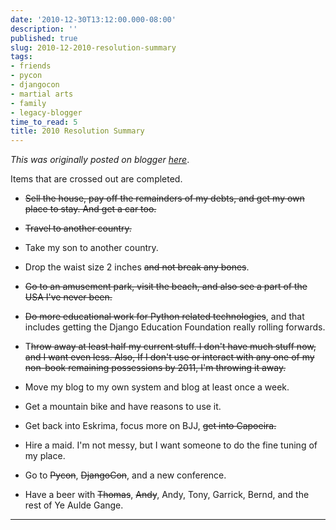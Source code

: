 ```yaml
---
date: '2010-12-30T13:12:00.000-08:00'
description: ''
published: true
slug: 2010-12-2010-resolution-summary
tags:
- friends
- pycon
- djangocon
- martial arts
- family
- legacy-blogger
time_to_read: 5
title: 2010 Resolution Summary
---
```


*This was originally posted on blogger [here](https://pydanny.blogspot.com/2010/12/2010-resolution-summary.html)*.

Items that are crossed out are completed.<br /><ul><li><s>Sell the house, pay off the remainders of my debts, and get my own place to stay. And get a car too.</s></li></ul><ul><li><s>Travel to another country.</s></li></ul><ul><li>Take my son to another country.</li></ul><ul><li>Drop the waist size 2 inches <s>and not break any bones</s>.</li></ul><ul><li><s>Go to an amusement park, visit the beach, and also see a part of the USA I've never been.</s></li></ul><ul><li><s>Do more educational work for Python related technologies</s>, and that includes getting the Django Education Foundation really rolling forwards.</li></ul><ul><li>T<s>hrow away at least half my current stuff. I don't have much stuff now, and I want even less. Also, If I don't use or interact with any one of my non-book remaining possessions by 2011, I'm throwing it away.</s></li></ul><ul><li>Move my blog to my own system and blog at least once a week.</li></ul><ul><li>Get a mountain bike and have reasons to use it.</li></ul><ul><li>Get back into Eskrima, focus more on BJJ, <s>get into Capoeira.</s></li></ul><ul><li>Hire a maid. I'm not messy, but I want someone to do the fine tuning of my place.</li></ul><ul><li>Go to <s>Pycon</s>, <s>DjangoCon</s>, and a new conference.</li></ul><ul><li>Have a beer with <s>Thomas</s>, <s>Andy</s>, Andy, Tony, Garrick, Bernd, and the rest of Ye Aulde Gange.</li></ul>

---

